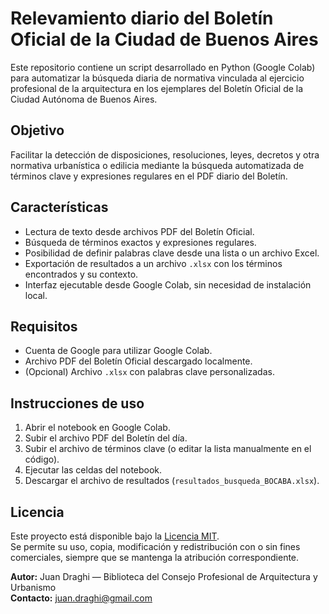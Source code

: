 # Relevamiento diario del Boletín Oficial de la Ciudad de Buenos Aires

Este repositorio contiene un script desarrollado en Python (Google Colab) para automatizar la búsqueda diaria de normativa vinculada al ejercicio profesional de la arquitectura en los ejemplares del Boletín Oficial de la Ciudad Autónoma de Buenos Aires.

## Objetivo

Facilitar la detección de disposiciones, resoluciones, leyes, decretos y otra normativa urbanística o edilicia mediante la búsqueda automatizada de términos clave y expresiones regulares en el PDF diario del Boletín.

## Características

- Lectura de texto desde archivos PDF del Boletín Oficial.
- Búsqueda de términos exactos y expresiones regulares.
- Posibilidad de definir palabras clave desde una lista o un archivo Excel.
- Exportación de resultados a un archivo `.xlsx` con los términos encontrados y su contexto.
- Interfaz ejecutable desde Google Colab, sin necesidad de instalación local.

## Requisitos

- Cuenta de Google para utilizar Google Colab.
- Archivo PDF del Boletín Oficial descargado localmente.
- (Opcional) Archivo `.xlsx` con palabras clave personalizadas.

## Instrucciones de uso

1. Abrir el notebook en Google Colab.
2. Subir el archivo PDF del Boletín del día.
3. Subir el archivo de términos clave (o editar la lista manualmente en el código).
4. Ejecutar las celdas del notebook.
5. Descargar el archivo de resultados (`resultados_busqueda_BOCABA.xlsx`).

## Licencia

Este proyecto está disponible bajo la [Licencia MIT](LICENSE).  
Se permite su uso, copia, modificación y redistribución con o sin fines comerciales, siempre que se mantenga la atribución correspondiente.


**Autor:** Juan Draghi — Biblioteca del Consejo Profesional de Arquitectura y Urbanismo  
**Contacto:** juan.draghi@gmail.com

